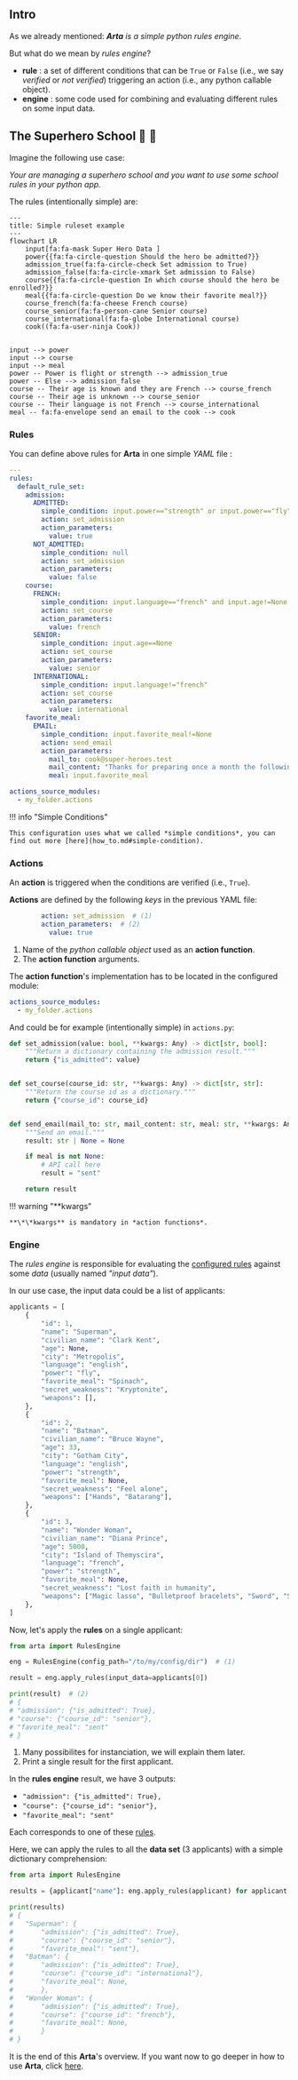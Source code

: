 ## Intro 

As we already mentioned: ***Arta** is a simple python rules engine*.

But what do we mean by *rules engine*?

* **rule** : a set of different conditions that can be `True` or `False` (i.e., we say *verified* or *not verified*) triggering an action (i.e., any python callable object).
* **engine** : some code used for combining and evaluating different rules on some input data.

## The Superhero School :school: :superhero:

Imagine the following use case: 

*Your are managing a superhero school and you want to use some school rules in your python app.*

The rules (intentionally simple) are:

``` mermaid
---
title: Simple ruleset example
---
flowchart LR
    input[fa:fa-mask Super Hero Data ]
    power{{fa:fa-circle-question Should the hero be admitted?}}
    admission_true(fa:fa-circle-check Set admission to True)
    admission_false(fa:fa-circle-xmark Set admission to False)
    course{{fa:fa-circle-question In which course should the hero be enrolled?}}
    meal{{fa:fa-circle-question Do we know their favorite meal?}}
    course_french(fa:fa-cheese French course)
    course_senior(fa:fa-person-cane Senior course)
    course_international(fa:fa-globe International course)
    cook((fa:fa-user-ninja Cook))


input --> power
input --> course
input --> meal
power -- Power is flight or strength --> admission_true
power -- Else --> admission_false
course -- Their age is known and they are French --> course_french
course -- Their age is unknown --> course_senior
course -- Their language is not French --> course_international
meal -- fa:fa-envelope send an email to the cook --> cook

```


### Rules

You can define above rules for **Arta** in one simple *YAML* file :

```yaml
---
rules:
  default_rule_set:
    admission:
      ADMITTED:
        simple_condition: input.power=="strength" or input.power=="fly"
        action: set_admission
        action_parameters:
          value: true  
      NOT_ADMITTED:
        simple_condition: null
        action: set_admission
        action_parameters:
          value: false
    course:
      FRENCH:
        simple_condition: input.language=="french" and input.age!=None
        action: set_course
        action_parameters:
          value: french
      SENIOR:
        simple_condition: input.age==None
        action: set_course
        action_parameters:
          value: senior
      INTERNATIONAL:
        simple_condition: input.language!="french"
        action: set_course
        action_parameters:
          value: international
    favorite_meal:
      EMAIL:
        simple_condition: input.favorite_meal!=None
        action: send_email
        action_parameters:
          mail_to: cook@super-heroes.test
          mail_content: "Thanks for preparing once a month the following dish:"
          meal: input.favorite_meal

actions_source_modules:
  - my_folder.actions
```

!!! info "Simple Conditions"

    This configuration uses what we called *simple conditions*, you can find out more [here](how_to.md#simple-condition).

### Actions

An **action** is triggered when the conditions are verified (i.e., `True`).

**Actions** are defined by the following *keys* in the previous YAML file:

```yaml
        action: set_admission  # (1)
        action_parameters:  # (2)
          value: true  
```

1. Name of the *python callable object* used as an **action function**.
2. The **action function** arguments.

The **action function**'s implementation has to be located in the configured module:

```yaml
actions_source_modules:
  - my_folder.actions
```

And could be for example (intentionally simple) in `actions.py`:

```python
def set_admission(value: bool, **kwargs: Any) -> dict[str, bool]:
    """Return a dictionary containing the admission result."""
    return {"is_admitted": value}


def set_course(course_id: str, **kwargs: Any) -> dict[str, str]:
    """Return the course id as a dictionary."""
    return {"course_id": course_id}


def send_email(mail_to: str, mail_content: str, meal: str, **kwargs: Any) -> bool:
    """Send an email."""
    result: str | None = None

    if meal is not None:
        # API call here
        result = "sent"

    return result
```

!!! warning "\*\*kwargs"

    **\*\*kwargs** is mandatory in *action functions*.

### Engine

The *rules engine* is responsible for evaluating the [configured rules](#rules-definition) against some *data* (usually named *"input data"*). 

In our use case, the input data could be a list of applicants:

```python
applicants = [
    {
        "id": 1,
        "name": "Superman",
        "civilian_name": "Clark Kent",
        "age": None,
        "city": "Metropolis",
        "language": "english",
        "power": "fly",
        "favorite_meal": "Spinach",
        "secret_weakness": "Kryptonite",
        "weapons": [],
    },
    {
        "id": 2,
        "name": "Batman",
        "civilian_name": "Bruce Wayne",
        "age": 33,
        "city": "Gotham City",
        "language": "english",
        "power": "strength",
        "favorite_meal": None,
        "secret_weakness": "Feel alone",
        "weapons": ["Hands", "Batarang"],
    },
    {
        "id": 3,
        "name": "Wonder Woman",
        "civilian_name": "Diana Prince",
        "age": 5000,
        "city": "Island of Themyscira",
        "language": "french",
        "power": "strength",
        "favorite_meal": None,
        "secret_weakness": "Lost faith in humanity",
        "weapons": ["Magic lasso", "Bulletproof bracelets", "Sword", "Shield"],
    },
]
```

Now, let's apply the **rules** on a single applicant:

```python
from arta import RulesEngine

eng = RulesEngine(config_path="/to/my/config/dir")  # (1)

result = eng.apply_rules(input_data=applicants[0])

print(result)  # (2)
# {
# "admission": {"is_admitted": True},
# "course": {"course_id": "senior"},
# "favorite_meal": "sent"
# }
```

1. Many possibilites for instanciation, we will explain them later.
2. Print a single result for the first applicant.

In the **rules engine** result, we have 3 outputs: 

* `"admission": {"is_admitted": True},`
* `"course": {"course_id": "senior"},`
* `"favorite_meal": "sent"` 

Each corresponds to one of these [rules](#quick-example-the-superhero-school).

Here, we can apply the rules to all the **data set** (3 applicants) with a simple dictionary comprehension:

```python
from arta import RulesEngine

results = {applicant["name"]: eng.apply_rules(applicant) for applicant in applicants}

print(results)
# {
#   "Superman": {
#       "admission": {"is_admitted": True}, 
#       "course": {"course_id": "senior"}, 
#       "favorite_meal": "sent"},
#   "Batman": {
#       "admission": {"is_admitted": True},
#       "course": {"course_id": "international"},
#       "favorite_meal": None,
#       },
#   "Wonder Woman": {
#       "admission": {"is_admitted": True},
#       "course": {"course_id": "french"},
#       "favorite_meal": None,
#       }
# }
```

It is the end of this **Arta**'s overview. If you want now to go deeper in how to use **Arta**, click [here](how_to.md).